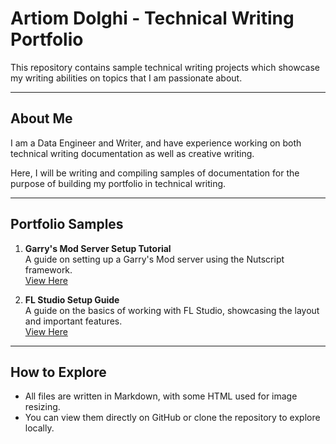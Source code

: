 # Artiom Dolghi - Technical Writing Portfolio

This repository contains sample technical writing projects which showcase my writing abilities on topics that I am passionate about.

---

## About Me
I am a Data Engineer and Writer, and have experience working on both technical writing documentation as well as creative writing. 

Here, I will be writing and compiling samples of documentation for the purpose of building my portfolio in technical writing.

---

## Portfolio Samples

1. **Garry's Mod Server Setup Tutorial**  
   A guide on setting up a Garry's Mod server using the Nutscript framework.  
   [View Here](./GameServerTutorial/GarrysModNutscriptTutorial.md)

2. **FL Studio Setup Guide**  
   A guide on the basics of working with FL Studio, showcasing the layout and important features.   
   [View Here](./FLStudioGuide/FLStudio.md)

---

## How to Explore
- All files are written in Markdown, with some HTML used for image resizing.  
- You can view them directly on GitHub or clone the repository to explore locally.
